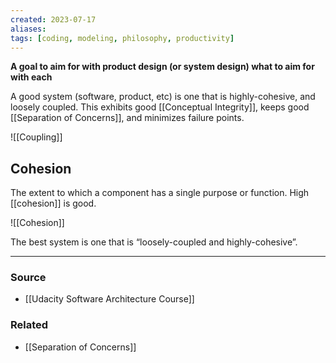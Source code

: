 ```yaml
---
created: 2023-07-17
aliases: 
tags: [coding, modeling, philosophy, productivity]
---
```


**A goal to aim for with product design (or system design) what to aim for with each**

A good system (software, product, etc) is one that is highly-cohesive, and loosely coupled. This exhibits good [[Conceptual Integrity]], keeps good [[Separation of Concerns]], and minimizes failure points.

![[Coupling]]

## Cohesion
The extent to which a component has a single purpose or function. High [[cohesion]] is good.

![[Cohesion]]

The best system is one that is “loosely-coupled and highly-cohesive”.

****
### Source
- [[Udacity Software Architecture Course]]

### Related
- [[Separation of Concerns]]
 